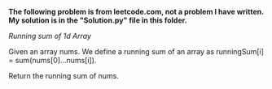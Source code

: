 <b>The following problem is from leetcode.com, not a problem I have written. My solution is in the "Solution.py" file in this folder.</b>

*Running sum of 1d Array* 

Given an array nums. We define a running sum of an array as runningSum[i] = sum(nums[0]…nums[i]).

Return the running sum of nums.

